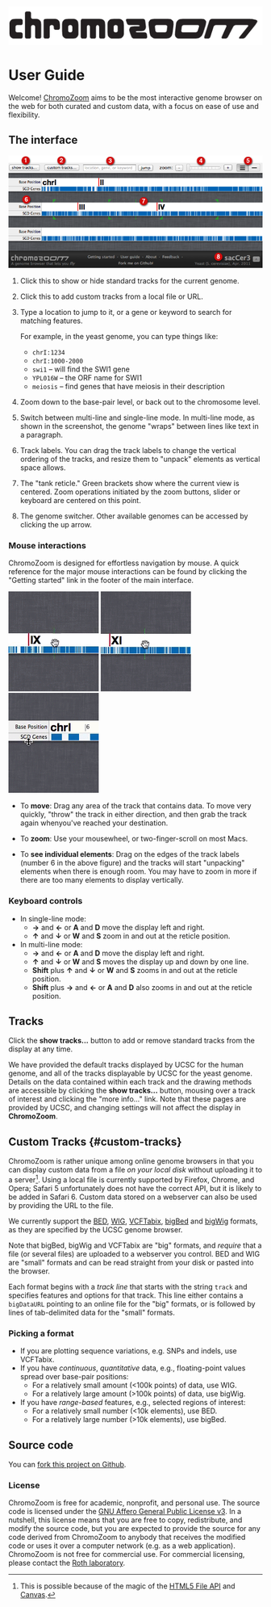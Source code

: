 <a id="logo-header" href="../"><img src="img/chromozoom-large.png"/></a>

# User Guide

Welcome!  [ChromoZoom](../) aims to be the most interactive genome browser on the web for both curated and custom data, with a focus on ease of use and flexibility.

## The interface

<img src="img/interface.png"/>

1. Click this to show or hide standard tracks for the current genome.

2. Click this to add custom tracks from a local file or URL.

3. Type a location to jump to it, or a gene or keyword to search for matching features.
   
   For example, in the yeast genome, you can type things like:
     - `chrI:1234`
     - `chrI:1000-2000`
     - `swi1` – will find the SWI1 gene
     - `YPL016W` – the ORF name for SWI1
     - `meiosis` – find genes that have meiosis in their description

4. Zoom down to the base-pair level, or back out to the chromosome level.

5. Switch between multi-line and single-line mode.  In multi-line mode, as shown in the screenshot,
   the genome "wraps" between lines like text in a paragraph.

6. Track labels.  You can drag the track labels to change the vertical ordering of the tracks,
   and resize them to "unpack" elements as vertical space allows.

7. The "tank reticle."  Green brackets show where the current view is centered.  Zoom operations
   initiated by the zoom buttons, slider or keyboard are centered on this point.

8. The genome switcher.  Other available genomes can be accessed by clicking the up arrow.

### Mouse interactions

ChromoZoom is designed for effortless navigation by mouse.  A quick reference for the major mouse interactions can be found by clicking the "Getting started" link in the footer of the main interface.

<img src="../css/intro-panel-1.gif"> <img src="../css/intro-panel-2.gif"> <img src="../css/intro-panel-3.gif">

- To **move**: Drag any area of the track that contains data.  To move very quickly, "throw" the track in either direction, and then grab the track again whenyou've reached your destination.
  
- To **zoom**: Use your mousewheel, or two-finger-scroll on most Macs.

- To **see individual elements**: Drag on the edges of the track labels (number 6 in the above figure)
  and the tracks will start "unpacking" elements when there is enough room.  You may have to zoom in more
  if there are too many elements to display vertically.

### Keyboard controls

- In single-line mode:
  - **→** and **←** or **A** and **D** move the display left and right.
  - **↑** and **↓** or **W** and **S** zoom in and out at the reticle position.
- In multi-line mode:
  - **→** and **←** or **A** and **D** move the display left and right.
  - **↑** and **↓** or **W** and **S** moves the display up and down by one line.
  - **Shift** plus **↑** and **↓** or **W** and **S** zooms in and out at the reticle position.
  - **Shift** plus **→** and **←** or **A** and **D** also zooms in and out at the reticle position.
  
## Tracks

Click the **show tracks...** button to add or remove standard tracks from the display at any time.

We have provided the default tracks displayed by UCSC for the human genome, and all of the tracks displayable by UCSC for the yeast genome.  Details on the data contained within each track and the drawing methods are accessible by clicking the **show tracks...** button, mousing over a track of interest and clicking the "more info..." link.  Note that these pages are provided by UCSC, and changing settings will not affect the display in **ChromoZoom**.

## Custom Tracks {#custom-tracks}

ChromoZoom is rather unique among online genome browsers in that you can display custom data from a file *on your local disk* without uploading it to a server[^1].  Using a local file is currently supported by Firefox, Chrome, and Opera; Safari 5 unfortunately does not have the correct API, but it is likely to be added in Safari 6.  Custom data stored on a webserver can also be used by providing the URL to the file.

We currently support the [BED](http://genome.ucsc.edu/FAQ/FAQformat.html#format1), [WIG](http://genome.ucsc.edu/goldenPath/help/wiggle.html), [VCFTabix](http://genome.ucsc.edu/goldenPath/help/vcf.html), [bigBed](http://genome.ucsc.edu/goldenPath/help/bigBed.html) and [bigWig](http://genome.ucsc.edu/goldenPath/help/bigWig.html) formats, as they are specified by the UCSC genome browser. 

Note that bigBed, bigWig and VCFTabix are "big" formats, and *require* that a file (or several files) are uploaded to a webserver you control.  BED and WIG are "small" formats and can be read straight from your disk or pasted into the browser.

Each format begins with a *track line* that starts with the string `track` and specifies features and options for that track.  This line either contains a `bigDataURL` pointing to an online file for the "big" formats, or is followed by lines of tab-delimited data for the "small" formats.

[^1]: This is possible because of the magic of the [HTML5 File API](http://www.w3.org/TR/FileAPI/) and [Canvas](https://developer.mozilla.org/en/HTML/Canvas).

### Picking a format

- If you are plotting sequence variations, e.g. SNPs and indels, use VCFTabix.
- If you have *continuous*, *quantitative* data, e.g., floating-point values spread over base-pair positions:
  - For a relatively small amount (<100k points) of data, use WIG.
  - For a relatively large amount (>100k points) of data, use bigWig.
- If you have *range-based* features, e.g., selected regions of interest:
  - For a relatively small number (<10k elements), use BED.
  - For a relatively large number (>10k elements), use bigBed.

## Source code

You can [fork this project on Github](http://github.com/rothlab/chromozoom).

### License

ChromoZoom is free for academic, nonprofit, and personal use.  The source code is licensed under the [GNU Affero General Public License v3](http://www.gnu.org/licenses/agpl-3.0.html).  In a nutshell, this license means that you are free to copy, redistribute, and modify the source code, but you are expected to provide the source for any code derived from ChromoZoom to anybody that receives the modified code or uses it over a computer network (e.g. as a web application).  ChromoZoom is not free for commercial use.  For commercial licensing, please contact the [Roth laboratory](http://llama.mshri.on.ca).